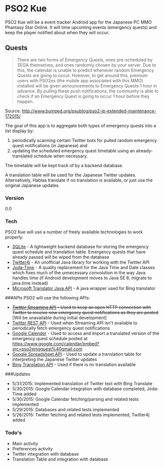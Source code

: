 # PSO2 Kue
PSO2 Kue will be a event tracker Android app for the Japanese PC MMO Phantasy Star Online. It will time upcoming events (emergency quests) and keep the player notified about when they will occur.

##  Quests
> There are two forms of Emergency Quests, ones pre-scheduled by SEGA themselves, and ones randomly chosen by your server. Due to this, the calendar is unable to predict whenever random Emergency Quests are going to occur. However, to get around this, premium users with PSO2es (the mobile app associated with this MMO) installed  will be given announcements to Emergency Quests 1 hour in advance. By pulling these push notifications, the community is able to check if an Emergency Quest is going to occur 1 hour before they happen.

Source: http://www.bumped.org/psublog/pso2-jp-extended-maintenance-172015/

The goal of this app is to aggregate both types of emergency quests into a list display by:

1. periodically scanning certain Twitter bots for pulled random emergency quest notifications (in Japanese) and
2. updating the scheduled emergency quest timetable using an already-translated schedule when necessary.

The timetable will be kept track of by a backend database.  

A translation table will be used for the Japanese Twitter updates. Alternatively, Hablaa translate if no translation is available, or just use the original Japanese updates.  

### Version
0.0

### Tech
PSO2 Kue will use a number of freely available technologies to work properly:
- [SQLite] - A lightweight backend database for storing the emergency quest schedule and translation table. Emergency quests that have already passed will be wiped from the database
- [Twitter4j] - An unofficial Java library for working with the Twitter API
- [Joda-Time] - A quality replacement for the Java Time and Date classes which fixes much of the unnecessary convolution in the way Java handles time (if Android development moves to Java SE 8, migrate to java.time instead)
- [Microsoft Translator Java API] - A java wrapper used for Bing translator

###APIs
PSO2 will use the following APIs:
- ~~[Twitter Streaming API] - Used to keep an open HTTP connection with Twitter to receive new emergency quest notifications as they are posted~~ [Will be unavailable during initial development]
- [Twitter REST API] - Used when Streaming API isn't available to periodically fetch emergency quest notifications
- [Google Calender] - Used to access and import a translated version of the emergency quest schedule posted at https://www.google.com/calendar/embed?src=pso2emgquest%40gmail.com
- [Google Spreadsheet API] - Used to update a translation table for interpreting the Japanese Twitter updates
- [Bing Translation API] - Used if there is no translation available

###Updates
- 5/31/2015: Implemented translation of Twitter text with Bing Translate
- 5/30/2015: Google Calendar integration with database completed, Joda-Time added
- 5/30/2015: Google Calendar fetching/parsing and related tests implemented
- 5/29/2015: Databases and related tests implemented
- 5/26/2015: Twitter fetching and related tests implemented, Twitter4j added

### Todo's
- Main activity
- Preferences activity
- Twitter integration with database
- Translation Table and integration with database

[SQLite]: https://www.sqlite.org/
[Twitter Streaming API]: https://dev.twitter.com/overview/documentation
[Twitter REST API]: https://dev.twitter.com/rest/public
[Google Calender]: https://developers.google.com/google-apps/calendar/
[Google Spreadsheet API]: https://developers.google.com/google-apps/spreadsheets/
[Bing Translation API]: http://www.bing.com/dev/translator
[Microsoft Translator Java API]: https://code.google.com/p/microsoft-translator-java-api/
[Twitter4j]: http://twitter4j.org/en/index.html
[Joda-Time]: http://www.joda.org/joda-time/
